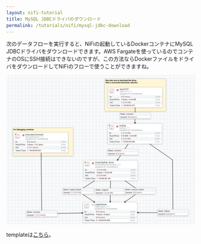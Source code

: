 ```yaml
---
layout: nifi-tutorial
title: MySQL JDBCドライバのダウンロード
permalink: /tutorials/nifi/mysql-jdbc-download
---
```



次のデータフローを実行すると、NiFiの起動しているDockerコンテナにMySQL JDBCドライバをダウンロードできます。AWS Fargateを使っているのでコンテナのOSにSSH接続はできないのですが、この方法ならDockerファイルをドライバをダウンロードしてNiFiのフローで使うことができますね。

![](mysql-jdbc-download.png)

templateは[こちら](templates/Download_MySQL_JDBC_Driver.xml)。